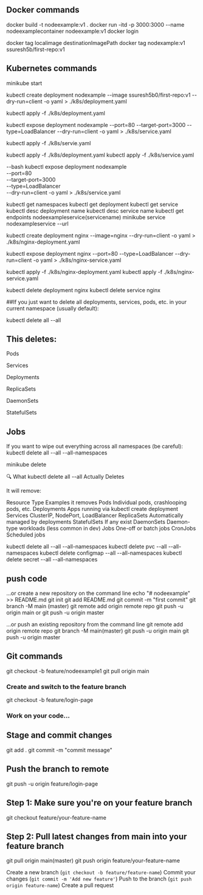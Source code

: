 ## Docker commands

docker build -t nodeexample:v1 .
docker run -itd -p 3000:3000 --name nodeexamplecontainer nodeexample:v1
docker login

docker tag localimage destinationImagePath
docker tag nodexample:v1 ssuresh5b/first-repo:v1

## Kubernetes commands

minikube start

kubectl create deployment nodexample --image ssuresh5b0/first-repo:v1 --dry-run=client -o yaml > ./k8s/deployment.yaml

kubectl apply -f ./k8s/deployment.yaml

kubectl expose deployment nodexample --port=80 --target-port=3000 --type=LoadBalancer --dry-run=client -o yaml > ./k8s/service.yaml

kubectl apply -f ./k8s/servie.yaml

kubectl apply -f ./k8s/deployment.yaml
kubectl apply -f ./k8s/service.yaml

--bash
kubectl expose deployment nodexample \
 --port=80 \
 --target-port=3000 \
 --type=LoadBalancer \
 --dry-run=client -o yaml > ./k8s/service.yaml

kubectl get namespaces
kubectl get deployment
kubectl get service
kubectl desc deployment name
kubectl desc service name
kubectl get endpoints nodeexampleservice(servicename)
minikube service nodexampleservice --url

kubectl create deployment nginx --image=nginx --dry-run=client -o yaml > ./k8s/nginx-deployment.yaml

kubectl expose deployment nginx --port=80 --type=LoadBalancer --dry-run=client -o yaml > ./k8s/nginx-service.yaml

kubectl apply -f ./k8s/nginx-deployment.yaml
kubectl apply -f ./k8s/nginx-service.yaml

kubectl delete deployment nginx
kubectl delete service nginx

##If you just want to delete all deployments, services, pods, etc. in your current namespace (usually default):

kubectl delete all --all

## This deletes:

Pods

Services

Deployments

ReplicaSets

DaemonSets

StatefulSets

## Jobs

If you want to wipe out everything across all namespaces (be careful):
kubectl delete all --all --all-namespaces

minikube delete

🔍 What kubectl delete all --all Actually Deletes

It will remove:

Resource Type Examples it removes
Pods Individual pods, crashlooping pods, etc.
Deployments Apps running via kubectl create deployment
Services ClusterIP, NodePort, LoadBalancer
ReplicaSets Automatically managed by deployments
StatefulSets If any exist
DaemonSets Daemon-type workloads (less common in dev)
Jobs One-off or batch jobs
CronJobs Scheduled jobs

kubectl delete all --all --all-namespaces
kubectl delete pvc --all --all-namespaces
kubectl delete configmap --all --all-namespaces
kubectl delete secret --all --all-namespaces

## push code

…or create a new repository on the command line
echo "# nodeexample" >> README.md
git init
git add README.md
git commit -m "first commit"
git branch -M main (master)
git remote add origin remote repo
git push -u origin main or
git push -u origin master

…or push an existing repository from the command line
git remote add origin remote repo
git branch -M main(master)
git push -u origin main
git push -u origin master

## Git commands

git checkout -b feature/nodeexample1
git pull origin main

### Create and switch to the feature branch

git checkout -b feature/login-page

### Work on your code...

## Stage and commit changes

git add .
git commit -m "commit message"

## Push the branch to remote

git push -u origin feature/login-page

## Step 1: Make sure you're on your feature branch

git checkout feature/your-feature-name

## Step 2: Pull latest changes from main into your feature branch

git pull origin main(master)
git push origin feature/your-feature-name

Create a new branch (`git checkout -b feature/feature-name`)
Commit your changes (`git commit -m 'Add new feature'`)
Push to the branch (`git push origin feature-name`)
Create a pull request
